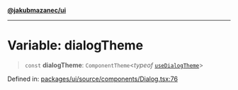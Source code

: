 [**@jakubmazanec/ui**](../README.md)

---

# Variable: dialogTheme

> `const` **dialogTheme**: `ComponentTheme`\<_typeof_
> [`useDialogTheme`](../functions/useDialogTheme.md)\>

Defined in:
[packages/ui/source/components/Dialog.tsx:76](https://github.com/jakubmazanec/tools/blob/b70ba93afff7f67760159378262d2c0b19cfed9e/packages/ui/source/components/Dialog.tsx#L76)
